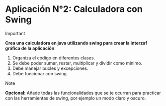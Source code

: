 # Aplicación N°2: Calculadora con Swing

> [!IMPORTANT]
> **Crea una calculadora en java utilizando swing para crear la interzaf gráfica de la aplicación**:
> 1.  Organiza el código en diferentes clases.
> 2.  Se debe poder sumar, restar, multiplicar y dividir como minimo.
> 3.  Debe manejar bucles y excepciones.
> 4.  Debe funcionar con swing

>[!NOTE]
> **Opcional:**
> Añade todas las funcionalidades que se te ocurran para practicar con las herramientas de swing, por ejemplo un modo claro y oscuro.
